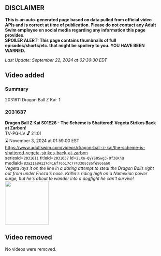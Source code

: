## DISCLAIMER
**This is an auto-generated page based on data pulled from official video APIs and is correct at time of publication. Please do not contact any Adult Swim employee on social media regarding any information this page provides.**  
**SPOILER ALERT: This page contains thumbnails of full episodes/shorts/etc. that might be spoilery to you. YOU HAVE BEEN WARNED.**  

_Last Update: September 22, 2024 at 02:30:30 EDT_
## Video added
### Summary
2031611 Dragon Ball Z Kai: 1  
### 2031637
**Dragon Ball Z Kai S01E26 - The Scheme is Shattered! Vegeta Strikes Back at Zarbon!**  
TV-PG-LV 🔓 21:01  
⌛ November 3, 2024 at 01:59:00 EST  
https://www.adultswim.com/videos/dragon-ball-z-kai/the-scheme-is-shattered-vegeta-strikes-back-at-zarbon  
seriesid=`2031611` titleid=`2031637` id=`2LXn-QyYS0Swg3-Of36KhQ` mediaid=`83a21a84127d416f76b17c7743308c86fe966a60`  
_Vegeta lays it on the line in a daring attempt to steal the Dragon Balls right out from under Frieza's nose. Krillin's riding high on a Namekian power surge, but he's about to wander into a dogfight he can't survive!_  
<a href="https://i.cdn.turner.com/adultswim/big/image-upload/thumbnails/thumb-2_image-155684065349417.jpg"><img src="https://i.cdn.turner.com/adultswim/big/image-upload/thumbnails/thumb-2_image-155684065349417.jpg" height="144px" /></a>
## Video removed
No videos were removed.  
